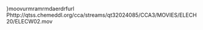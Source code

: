    }moov   urmra   mrmda   erdrf    url    Phttp://qtss.chemeddl.org/cca/streams/qt32024085/CCA3/MOVIES/ELECH20/ELECW02.mov  
